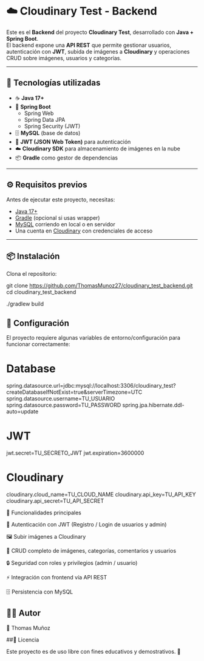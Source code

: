 # ☁️ Cloudinary Test - Backend

Este es el **Backend** del proyecto **Cloudinary Test**, desarrollado con **Java + Spring Boot**.  
El backend expone una **API REST** que permite gestionar usuarios, autenticación con **JWT**, subida de imágenes a **Cloudinary** y operaciones CRUD sobre imágenes, usuarios y categorías.  

---

## 🚀 Tecnologías utilizadas

- ☕ **Java 17+**
- 🌱 **Spring Boot**
  - Spring Web
  - Spring Data JPA
  - Spring Security (JWT)
- 🗄️ **MySQL** (base de datos)
- 🔑 **JWT (JSON Web Token)** para autenticación
- ☁️ **Cloudinary SDK** para almacenamiento de imágenes en la nube
- 📦 **Gradle** como gestor de dependencias

---

## ⚙️ Requisitos previos

Antes de ejecutar este proyecto, necesitas:

- [Java 17+](https://adoptium.net/)  
- [Gradle](https://gradle.org/) (opcional si usas wrapper)  
- [MySQL](https://dev.mysql.com/) corriendo en local o en servidor  
- Una cuenta en [Cloudinary](https://cloudinary.com/) con credenciales de acceso  

---

## 📦 Instalación

Clona el repositorio:

git clone https://github.com/ThomasMunoz27/cloudinary_test_backend.git
cd cloudinary_test_backend

./gradlew build

## 🔑 Configuración

El proyecto requiere algunas variables de entorno/configuración para funcionar correctamente:

# Database
spring.datasource.url=jdbc:mysql://localhost:3306/cloudinary_test?createDatabaseIfNotExist=true&serverTimezone=UTC
spring.datasource.username=TU_USUARIO
spring.datasource.password=TU_PASSWORD
spring.jpa.hibernate.ddl-auto=update

# JWT
jwt.secret=TU_SECRETO_JWT
jwt.expiration=3600000

# Cloudinary
cloudinary.cloud_name=TU_CLOUD_NAME
cloudinary.api_key=TU_API_KEY
cloudinary.api_secret=TU_API_SECRET

📸 Funcionalidades principales

🔐 Autenticación con JWT (Registro / Login de usuarios y admin)

🖼️ Subir imágenes a Cloudinary

📂 CRUD completo de imágenes, categorías, comentarios y usuarios

🔒 Seguridad con roles y privilegios (admin / usuario)

⚡ Integración con frontend vía API REST

🗄️ Persistencia con MySQL

## 🧑‍💻 Autor

👤 Thomas Muñoz

##📜 Licencia

Este proyecto es de uso libre con fines educativos y demostrativos. 🚀
